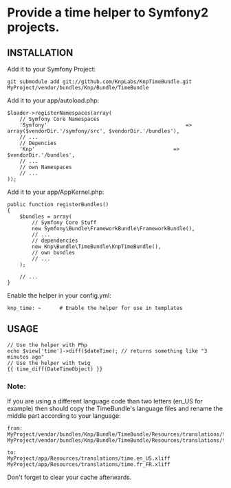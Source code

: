 # Provide a time helper to Symfony2 projects.

## INSTALLATION

Add it to your Symfony Project:

    git submodule add git://github.com/KnpLabs/KnpTimeBundle.git MyProject/vendor/bundles/Knp/Bundle/TimeBundle

Add it to your app/autoload.php:

    $loader->registerNamespaces(array(
        // Symfony Core Namespaces
        'Symfony'                                             => array($vendorDir.'/symfony/src', $vendorDir.'/bundles'),
        // ...
        // Depencies
        'Knp'                                             => $vendorDir.'/bundles',
        // ...
        // own Namespaces
        // ...
    ));

Add it to your app/AppKernel.php:

    public function registerBundles()
    {
        $bundles = array(
            // Symfony Core Stuff
            new Symfony\Bundle\FrameworkBundle\FrameworkBundle(),
            // ...
            // dependencies
            new Knp\Bundle\TimeBundle\KnpTimeBundle(),
            // own bundles
            // ...
        );

        // ...
    }

Enable the helper in your config.yml:

    knp_time: ~      # Enable the helper for use in templates

## USAGE

    // Use the helper with Php
    echo $view['time']->diff($dateTime); // returns something like "3 minutes ago"
    // Use the helper with twig
    {{ time_diff(DateTimeObject) }}

### Note:

If you are using a different language code than two letters (en_US for example) then
should copy the TimeBundle's language files and rename the middle part according to your language:

    from:
    MyProject/vendor/bundles/Knp/Bundle/TimeBundle/Resources/translations/time.en.xliff
    MyProject/vendor/bundles/Knp/Bundle/TimeBundle/Resources/translations/time.fr.xliff

    to:
    MyProject/app/Resources/translations/time.en_US.xliff
    MyProject/app/Resources/translations/time.fr_FR.xliff

Don't forget to clear your cache afterwards.


